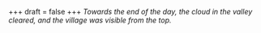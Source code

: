
+++
draft = false
+++
_Towards the end of the day, the cloud in the valley cleared, and the village was visible from the top._
